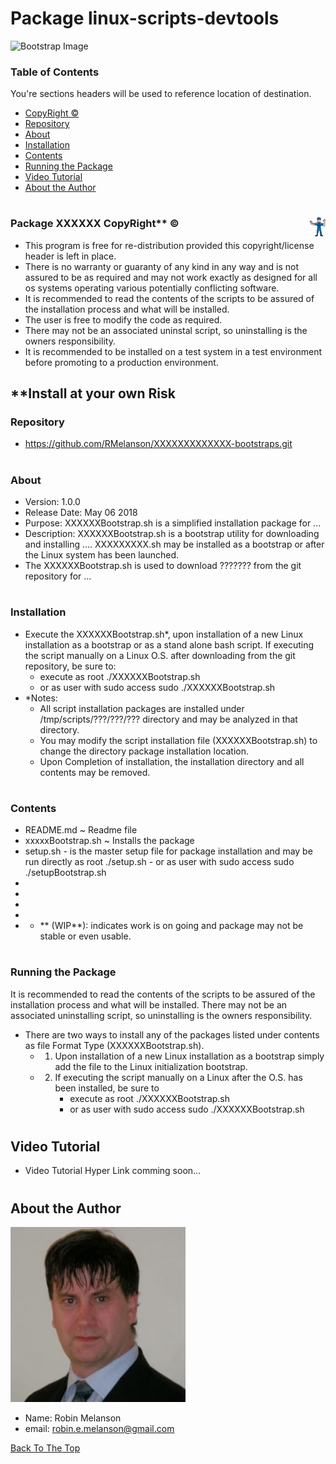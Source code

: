 # Package linux-scripts-devtools
![Bootstrap Image](https://github.com/RMelanson/linux-scripts-bootstraps/blob/master/images/boot1.jpg)

### Table of Contents
You're sections headers will be used to reference location of destination.

- [CopyRight ©](#CopyRight)
- [Repository](#Repository)
- [About](#About)
- [Installation](#Installation)
- [Contents](#Contents)
- [Running the Package](#Running-the-Package)
- [Video Tutorial](#Video-Tutoria)
- [About the Author](#About-the-Author)
#
### <b>Package XXXXXX CopyRight** ©</b> <img src="https://github.com/RMelanson/linux-scripts-bootstraps/blob/master/images/policeman.png" width="5%" align= "right">

- This program is free for re-distribution provided this copyright/license header is left in place.  
- There is no warranty or guaranty of any kind in any way and is not assured to be as required and may not work exactly as designed for all os systems operating various potentially conflicting software.  
- It is recommended to read the contents of the scripts to be assured of the installation process and what will be installed. 
- The user is free to modify the code as required. 
- There may not be an associated uninstal script, so uninstalling is the owners responsibility.
- It is recommended to be installed on a test system in a test environment before promoting to a production environment.
## <b>**Install at your own Risk</b>
### Repository
- https://github.com/RMelanson/XXXXXXXXXXXXX-bootstraps.git
#
### About
- Version: 1.0.0
- Release Date: May 06 2018
- Purpose: XXXXXXBootstrap.sh is a simplified installation package for ...
- Description: XXXXXXBootstrap.sh is a  bootstrap utility for downloading and installing .... XXXXXXXXX.sh may be installed as a bootstrap or after the Linux system has been launched. 
- The XXXXXXBootstrap.sh is used to download ??????? from the git repository for ...
#
### Installation
- Execute the XXXXXXBootstrap.sh*, upon installation of a new Linux installation as a bootstrap or as a stand alone bash script. If executing the script manually on a Linux O.S. after downloading from the git repository, be sure to:
  - execute as root ./XXXXXXBootstrap.sh
  - or as user with sudo access sudo ./XXXXXXBootstrap.sh
- *Notes: 
    - All script installation packages are installed under /tmp/scripts/???/???/??? directory and may be analyzed in that directory.
    - You may modify the script installation file (XXXXXXBootstrap.sh) to change the directory package installation location.
    - Upon Completion of installation, the installation directory and all contents may be removed.
#
### Contents 

- README.md ~ Readme file
- xxxxxBootstrap.sh  ~ Installs the package
- setup.sh - is the master setup file for package installation and may be run directly as root ./setup.sh
       - or as user with sudo access sudo ./setupBootstrap.sh
-
-
-
-
- 
   - ** (WIP**): indicates work is on going and package may not be stable or even usable.
#
### Running the Package
It is recommended to read the contents of the scripts to be assured of the installation process and what will be installed.  There may not be an associated uninstalling script, so uninstalling is the owners responsibility.
- There are two ways to install any of the packages listed under contents as file Format Type (XXXXXXBootstrap.sh).
  - 1. Upon installation of a new Linux installation as a bootstrap simply add the file to the Linux initialization bootstrap.
  - 2. If executing the script manually on a Linux after the O.S. has been installed, be sure to
       - execute as root ./XXXXXXBootstrap.sh
       - or as user with sudo access sudo ./XXXXXXBootstrap.sh
#
## Video Tutorial
- Video Tutorial Hyper Link comming soon...
#
## About the Author
![Author Image](https://github.com/RMelanson/profile/blob/master/RobinPhoto.jpg)
- Name: Robin Melanson
- email: robin.e.melanson@gmail.com

[Back To The Top](#Package-Linux-scripts-bootstraps)
